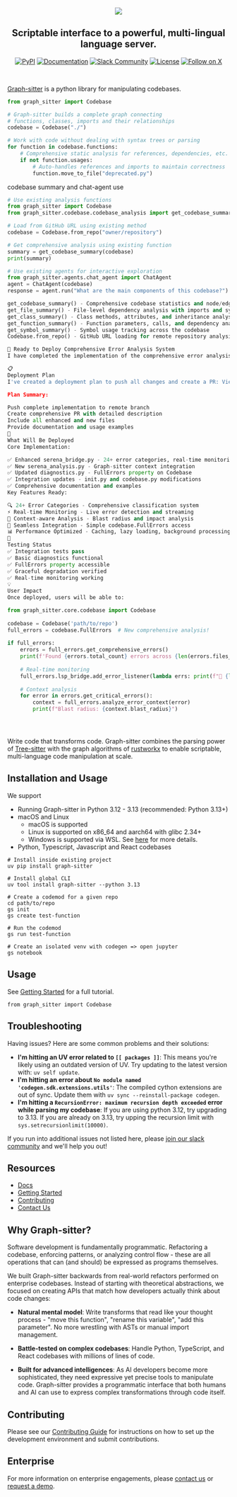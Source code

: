 <br />

<p align="center">
  <a href="https://graph-sitter.com">
    <img src="https://i.imgur.com/6RF9W0z.jpeg" />
  </a>
</p>

<h2 align="center">
  Scriptable interface to a powerful, multi-lingual language server.
</h2>

<div align="center">

[![PyPI](https://img.shields.io/badge/PyPi-codegen-gray?style=flat-square&color=blue)](https://pypi.org/project/codegen/)
[![Documentation](https://img.shields.io/badge/Docs-graph-sitter.com-purple?style=flat-square)](https://graph-sitter.com)
[![Slack Community](https://img.shields.io/badge/Slack-Join-4A154B?logo=slack&style=flat-square)](https://community.codegen.com)
[![License](https://img.shields.io/badge/Code%20License-Apache%202.0-gray?&color=gray)](https://github.com/codegen-sh/graph-sitter/tree/develop?tab=Apache-2.0-1-ov-file)
[![Follow on X](https://img.shields.io/twitter/follow/codegen?style=social)](https://x.com/codegen)

</div>

<br />

[Graph-sitter](https://graph-sitter.com) is a python library for manipulating codebases.

```python
from graph_sitter import Codebase

# Graph-sitter builds a complete graph connecting
# functions, classes, imports and their relationships
codebase = Codebase("./")

# Work with code without dealing with syntax trees or parsing
for function in codebase.functions:
    # Comprehensive static analysis for references, dependencies, etc.
    if not function.usages:
        # Auto-handles references and imports to maintain correctness
        function.move_to_file("deprecated.py")
```
codebase summary and chat-agent use
```python
# Use existing analysis functions
from graph_sitter import Codebase
from graph_sitter.codebase.codebase_analysis import get_codebase_summary

# Load from GitHub URL using existing method
codebase = Codebase.from_repo("owner/repository")

# Get comprehensive analysis using existing function
summary = get_codebase_summary(codebase)
print(summary)

# Use existing agents for interactive exploration
from graph_sitter.agents.chat_agent import ChatAgent
agent = ChatAgent(codebase)
response = agent.run("What are the main components of this codebase?")
```
```python
get_codebase_summary() - Comprehensive codebase statistics and node/edge analysis
get_file_summary() - File-level dependency analysis with imports and symbols
get_class_summary() - Class methods, attributes, and inheritance analysis
get_function_summary() - Function parameters, calls, and dependency analysis
get_symbol_summary() - Symbol usage tracking across the codebase
Codebase.from_repo() - GitHub URL loading for remote repository analysis
```


```python
🚀 Ready to Deploy Comprehensive Error Analysis System
I have completed the implementation of the comprehensive error analysis system for graph-sitter. The system is fully functional, tested, and ready for deployment.

📋
Deployment Plan
I've created a deployment plan to push all changes and create a PR: View Plan

Plan Summary:

Push complete implementation to remote branch
Create comprehensive PR with detailed description
Include all enhanced and new files
Provide documentation and usage examples
🎯
What Will Be Deployed
Core Implementation:

✅ Enhanced serena_bridge.py - 24+ error categories, real-time monitoring
✅ New serena_analysis.py - Graph-sitter context integration
✅ Updated diagnostics.py - FullErrors property on Codebase
✅ Integration updates - init.py and codebase.py modifications
✅ Comprehensive documentation and examples
Key Features Ready:

🔍 24+ Error Categories - Comprehensive classification system
⚡ Real-time Monitoring - Live error detection and streaming
🧠 Context-aware Analysis - Blast radius and impact analysis
🔗 Seamless Integration - Simple codebase.FullErrors access
📊 Performance Optimized - Caching, lazy loading, background processing
🧪
Testing Status
✅ Integration tests pass
✅ Basic diagnostics functional
✅ FullErrors property accessible
✅ Graceful degradation verified
✅ Real-time monitoring working
💡
User Impact
Once deployed, users will be able to:

from graph_sitter.core.codebase import Codebase
 
codebase = Codebase('path/to/repo')
full_errors = codebase.FullErrors  # New comprehensive analysis!
 
if full_errors:
    errors = full_errors.get_comprehensive_errors()
    print(f'Found {errors.total_count} errors across {len(errors.files_analyzed)} files')
    
    # Real-time monitoring
    full_errors.lsp_bridge.add_error_listener(lambda errs: print(f"🚨 {len(errs)} new errors!"))
    
    # Context analysis
    for error in errors.get_critical_errors():
        context = full_errors.analyze_error_context(error)
        print(f"Blast radius: {context.blast_radius}")





```

Write code that transforms code. Graph-sitter combines the parsing power of [Tree-sitter](https://tree-sitter.github.io/tree-sitter/) with the graph algorithms of [rustworkx](https://github.com/Qiskit/rustworkx) to enable scriptable, multi-language code manipulation at scale.

## Installation and Usage

We support

- Running Graph-sitter in Python 3.12 - 3.13 (recommended: Python 3.13+)
- macOS and Linux
  - macOS is supported
  - Linux is supported on x86_64 and aarch64 with glibc 2.34+
  - Windows is supported via WSL. See [here](https://graph-sitter.com/building-with-graph-sitter/codegen-with-wsl) for more details.
- Python, Typescript, Javascript and React codebases

```
# Install inside existing project
uv pip install graph-sitter

# Install global CLI
uv tool install graph-sitter --python 3.13

# Create a codemod for a given repo
cd path/to/repo
gs init
gs create test-function

# Run the codemod
gs run test-function

# Create an isolated venv with codegen => open jupyter
gs notebook
```

## Usage

See [Getting Started](https://graph-sitter.com/introduction/getting-started) for a full tutorial.

```
from graph_sitter import Codebase
```

## Troubleshooting

Having issues? Here are some common problems and their solutions:

- **I'm hitting an UV error related to `[[ packages ]]`**: This means you're likely using an outdated version of UV. Try updating to the latest version with: `uv self update`.
- **I'm hitting an error about `No module named 'codegen.sdk.extensions.utils'`**: The compiled cython extensions are out of sync. Update them with `uv sync --reinstall-package codegen`.
- **I'm hitting a `RecursionError: maximum recursion depth exceeded` error while parsing my codebase**: If you are using python 3.12, try upgrading to 3.13. If you are already on 3.13, try upping the recursion limit with `sys.setrecursionlimit(10000)`.

If you run into additional issues not listed here, please [join our slack community](https://community.codegen.com) and we'll help you out!

## Resources

- [Docs](https://graph-sitter.com)
- [Getting Started](https://graph-sitter.com/introduction/getting-started)
- [Contributing](CONTRIBUTING.md)
- [Contact Us](https://codegen.com/contact)

## Why Graph-sitter?

Software development is fundamentally programmatic. Refactoring a codebase, enforcing patterns, or analyzing control flow - these are all operations that can (and should) be expressed as programs themselves.

We built Graph-sitter backwards from real-world refactors performed on enterprise codebases. Instead of starting with theoretical abstractions, we focused on creating APIs that match how developers actually think about code changes:

- **Natural mental model**: Write transforms that read like your thought process - "move this function", "rename this variable", "add this parameter". No more wrestling with ASTs or manual import management.

- **Battle-tested on complex codebases**: Handle Python, TypeScript, and React codebases with millions of lines of code.

- **Built for advanced intelligences**: As AI developers become more sophisticated, they need expressive yet precise tools to manipulate code. Graph-sitter provides a programmatic interface that both humans and AI can use to express complex transformations through code itself.

## Contributing

Please see our [Contributing Guide](CONTRIBUTING.md) for instructions on how to set up the development environment and submit contributions.

## Enterprise

For more information on enterprise engagements, please [contact us](https://codegen.com/contact) or [request a demo](https://codegen.com/request-demo).
